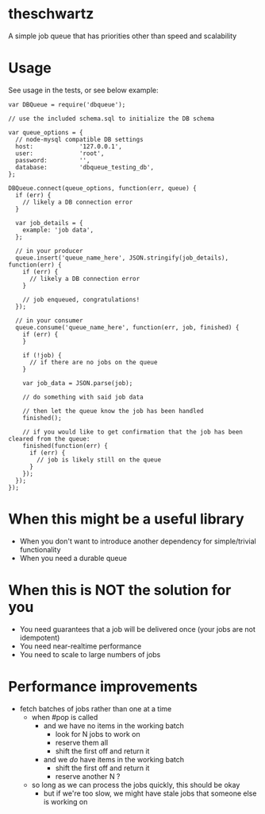 # theschwartz
A simple job queue that has priorities other than speed and scalability

# Usage

See usage in the tests, or see below example:

```
var DBQueue = require('dbqueue');

// use the included schema.sql to initialize the DB schema

var queue_options = {
  // node-mysql compatible DB settings
  host:             '127.0.0.1',
  user:             'root',
  password:         '',
  database:         'dbqueue_testing_db',
};

DBQueue.connect(queue_options, function(err, queue) {
  if (err) {
    // likely a DB connection error
  }

  var job_details = {
    example: 'job data',
  };

  // in your producer
  queue.insert('queue_name_here', JSON.stringify(job_details), function(err) {
    if (err) {
      // likely a DB connection error
    }

    // job enqueued, congratulations!
  });

  // in your consumer
  queue.consume('queue_name_here', function(err, job, finished) {
    if (err) {
    }

    if (!job) {
      // if there are no jobs on the queue
    }

    var job_data = JSON.parse(job);

    // do something with said job data

    // then let the queue know the job has been handled
    finished();

    // if you would like to get confirmation that the job has been cleared from the queue:
    finished(function(err) {
      if (err) {
        // job is likely still on the queue
      }
    });
  });
});

```

# When this might be a useful library
* When you don't want to introduce another dependency for simple/trivial functionality
* When you need a durable queue

# When this is NOT the solution for you
* You need guarantees that a job will be delivered once (your jobs are not idempotent)
* You need near-realtime performance
* You need to scale to large numbers of jobs

# Performance improvements
* fetch batches of jobs rather than one at a time
  * when #pop is called
    * and we have no items in the working batch
      * look for N jobs to work on
      * reserve them all
      * shift the first off and return it
    * and we *do* have items in the working batch
      * shift the first off and return it
      * reserve another N ?
  * so long as we can process the jobs quickly, this should be okay
    * but if we're too slow, we might have stale jobs that someone else is working on
